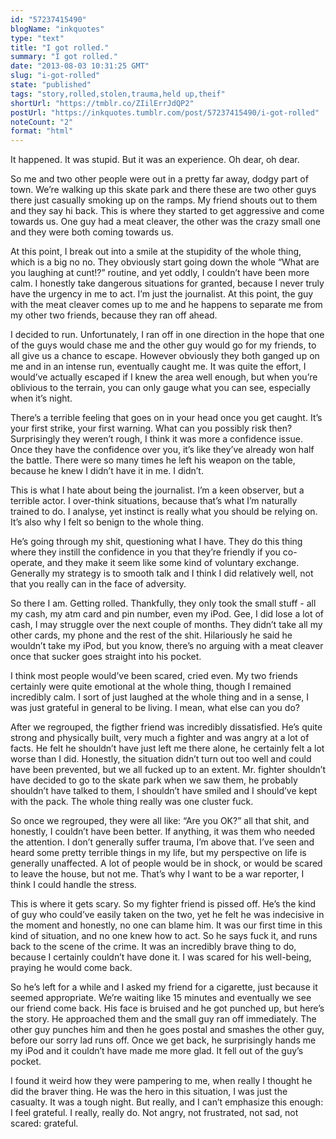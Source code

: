```yaml
---
id: "57237415490"
blogName: "inkquotes"
type: "text"
title: "I got rolled."
summary: "I got rolled."
date: "2013-08-03 10:31:25 GMT"
slug: "i-got-rolled"
state: "published"
tags: "story,rolled,stolen,trauma,held up,theif"
shortUrl: "https://tmblr.co/ZIilErrJdQP2"
postUrl: "https://inkquotes.tumblr.com/post/57237415490/i-got-rolled"
noteCount: "2"
format: "html"
---
```


It happened. It was stupid. But it was an experience. Oh dear, oh dear. 

So me and two other people were out in a pretty far away, dodgy part of town. We’re walking up this skate park and there these are two other guys there just casually smoking up on the ramps. My friend shouts out to them and they say hi back. This is where they started to get aggressive and come towards us. One guy had a meat cleaver, the other was the crazy small one and they were both coming towards us.

At this point, I break out into a smile at the stupidity of the whole thing, which is a big no no. They obviously start going down the whole “What are you laughing at cunt!?” routine, and yet oddly, I couldn’t have been more calm. I honestly take dangerous situations for granted, because I never truly have the urgency in me to act. I’m just the journalist. At this point, the guy with the meat cleaver comes up to me and he happens to separate me from my other two friends, because they ran off ahead.

I decided to run. Unfortunately, I ran off in one direction in the hope that one of the guys would chase me and the other guy would go for my friends, to all give us a chance to escape. However obviously they both ganged up on me and in an intense run, eventually caught me. It was quite the effort, I would’ve actually escaped if I knew the area well enough, but when you’re oblivious to the terrain, you can only gauge what you can see, especially when it’s night.

There’s a terrible feeling that goes on in your head once you get caught. It’s your first strike, your first warning. What can you possibly risk then? Surprisingly they weren’t rough, I think it was more a confidence issue. Once they have the confidence over you, it’s like they’ve already won half the battle. There were so many times he left his weapon on the table, because he knew I didn’t have it in me. I didn’t. 

This is what I hate about being the journalist. I’m a keen observer, but a terrible actor. I over-think situations, because that’s what I’m naturally trained to do. I analyse, yet instinct is really what you should be relying on. It’s also why I felt so benign to the whole thing. 

He’s going through my shit, questioning what I have. They do this thing where they instill the confidence in you that they’re friendly if you co-operate, and they make it seem like some kind of voluntary exchange. Generally my strategy is to smooth talk and I think I did relatively well, not that you really can in the face of adversity.

So there I am. Getting rolled. Thankfully, they only took the small stuff - all my cash, my atm card and pin number, even my iPod. Gee, I did lose a lot of cash, I may struggle over the next couple of months. They didn’t take all my other cards, my phone and the rest of the shit. Hilariously he said he wouldn’t take my iPod, but you know, there’s no arguing with a meat cleaver once that sucker goes straight into his pocket. 

I think most people would’ve been scared, cried even. My two friends certainly were quite emotional at the whole thing, though I remained incredibly calm. I sort of just laughed at the whole thing and in a sense, I was just grateful in general to be living. I mean, what else can you do?

After we regrouped, the figther friend was incredibly dissatisfied. He’s quite strong and physically built, very much a fighter and was angry at a lot of facts. He felt he shouldn’t have just left me there alone, he certainly felt a lot worse than I did. Honestly, the situation didn’t turn out too well and could have been prevented, but we all fucked up to an extent. Mr. fighter shouldn’t have decided to go to the skate park when we saw them, he probably shouldn’t have talked to them, I shouldn’t have smiled and I should’ve kept with the pack. The whole thing really was one cluster fuck. 

So once we regrouped, they were all like: “Are you OK?” all that shit, and honestly, I couldn’t have been better. If anything, it was them who needed the attention. I don’t generally suffer trauma, I’m above that. I’ve seen and heard some pretty terrible things in my life, but my perspective on life is generally unaffected. A lot of people would be in shock, or would be scared to leave the house, but not me. That’s why I want to be a war reporter, I think I could handle the stress. 

This is where it gets scary. So my fighter friend is pissed off. He’s the kind of guy who could’ve easily taken on the two, yet he felt he was indecisive in the moment and honestly, no one can blame him. It was our first time in this kind of situation, and no one knew how to act. So he says fuck it, and runs back to the scene of the crime. It was an incredibly brave thing to do, because I certainly couldn’t have done it. I was scared for his well-being, praying he would come back. 

So he’s left for a while and I asked my friend for a cigarette, just because it seemed appropriate. We’re waiting like 15 minutes and eventually we see our friend come back. His face is bruised and he got punched up, but here’s the story. He approached them and the small guy ran off immediately. The other guy punches him and then he goes postal and smashes the other guy, before our sorry lad runs off. Once we get back, he surprisingly hands me my iPod and it couldn’t have made me more glad. It fell out of the guy’s pocket. 

I found it weird how they were pampering to me, when really I thought he did the braver thing. He was the hero in this situation, I was just the casualty. It was a tough night. But really, and I can’t emphasize this enough: I feel grateful. I really, really do. Not angry, not frustrated, not sad, not scared: grateful.